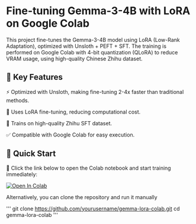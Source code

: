 # Fine-tuning Gemma-3-4B with LoRA on Google Colab

This project fine-tunes the Gemma-3-4B model using LoRA (Low-Rank Adaptation), optimized with Unsloth + PEFT + SFT. The training is performed on Google Colab with 4-bit quantization (QLoRA) to reduce VRAM usage, using high-quality Chinese Zhihu dataset.

## 📌 Key Features

⚡ Optimized with Unsloth, making fine-tuning 2-4x faster than traditional methods.

🎯 Uses LoRA fine-tuning, reducing computational cost.

📖 Trains on high-quality Zhihu SFT dataset.

✅ Compatible with Google Colab for easy execution.

## 🚀 Quick Start

📌 Click the link below to open the Colab notebook and start training immediately:

[![Open In Colab](https://colab.research.google.com/assets/colab-badge.svg)](https://colab.research.google.com/drive/1O3WAp2oBoayjeMwB57RLoA5SVUcjcasM)

Alternatively, you can clone the repository and run it manually

'''
git clone https://github.com/yourusername/gemma-lora-colab.git
cd gemma-lora-colab
'''
